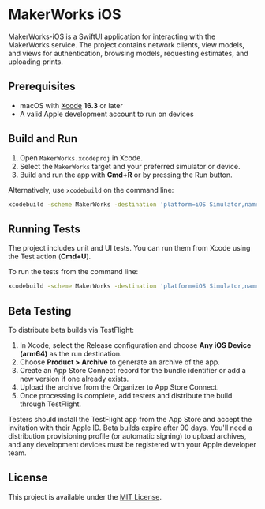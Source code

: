 # MakerWorks iOS

MakerWorks-iOS is a SwiftUI application for interacting with the MakerWorks service. The project contains network clients, view models, and views for authentication, browsing models, requesting estimates, and uploading prints.

## Prerequisites
- macOS with [Xcode](https://developer.apple.com/xcode/) **16.3** or later
- A valid Apple development account to run on devices

## Build and Run
1. Open `MakerWorks.xcodeproj` in Xcode.
2. Select the `MakerWorks` target and your preferred simulator or device.
3. Build and run the app with **Cmd+R** or by pressing the Run button.

Alternatively, use `xcodebuild` on the command line:
```sh
xcodebuild -scheme MakerWorks -destination 'platform=iOS Simulator,name=iPhone 15' build
```

## Running Tests
The project includes unit and UI tests. You can run them from Xcode using the Test action (**Cmd+U**).

To run the tests from the command line:
```sh
xcodebuild -scheme MakerWorks -destination 'platform=iOS Simulator,name=iPhone 15' test
```

## Beta Testing
To distribute beta builds via TestFlight:
1. In Xcode, select the Release configuration and choose **Any iOS Device (arm64)** as the run destination.
2. Choose **Product > Archive** to generate an archive of the app.
3. Create an App Store Connect record for the bundle identifier or add a new version if one already exists.
4. Upload the archive from the Organizer to App Store Connect.
5. Once processing is complete, add testers and distribute the build through TestFlight.


Testers should install the TestFlight app from the App Store and accept the invitation with their Apple ID. Beta builds expire after 90 days.
You'll need a distribution provisioning profile (or automatic signing) to upload archives, and any development devices must be registered with your Apple developer team.

## License
This project is available under the [MIT License](LICENSE).
